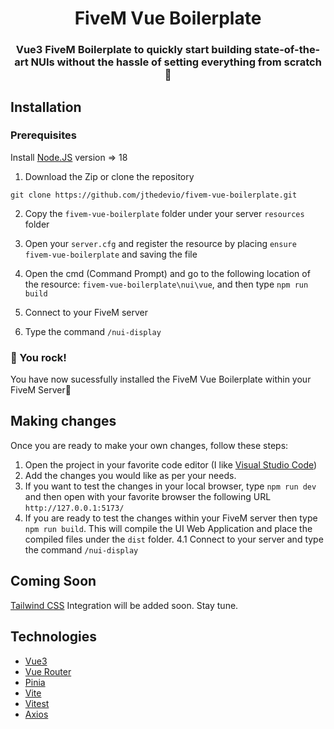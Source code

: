 # <h1 align="center">FiveM Vue Boilerplate</h1>
### <p align="center">Vue3 FiveM Boilerplate to quickly start building state-of-the-art NUIs without the hassle of setting everything from scratch :rocket:</p>

## Installation

### Prerequisites

Install [Node.JS](https://nodejs.org/en) version => 18

1. Download the Zip or clone the repository
```
git clone https://github.com/jthedevio/fivem-vue-boilerplate.git
```
2. Copy the ``fivem-vue-boilerplate`` folder under your server ``resources`` folder

3. Open your ``server.cfg`` and register the resource by placing ``ensure fivem-vue-boilerplate`` and saving the file

4. Open the cmd (Command Prompt) and go to the following location of the resource: ``fivem-vue-boilerplate\nui\vue``, and then type ``npm run build``

5. Connect to your FiveM server

6. Type the command ``/nui-display``

### :tada: You rock!

You have now sucessfully installed the FiveM Vue Boilerplate within your FiveM Server👏

## Making changes

Once you are ready to make your own changes, follow these steps:

1. Open the project in your favorite code editor (I like [Visual Studio Code](https://code.visualstudio.com/))
2. Add the changes you would like as per your needs.
3. If you want to test the changes in your local browser, type ``npm run dev`` and then open with your favorite browser the following URL ``http://127.0.0.1:5173/``
4. If you are ready to test the changes within your FiveM server then type ``npm run build``. This will compile the UI Web Application and place the compiled files under the ``dist`` folder.
   4.1 Connect to your server and type the command ``/nui-display``



## Coming Soon
[Tailwind CSS](https://tailwindcss.com/) Integration will be added soon. Stay tune.

## Technologies
- [Vue3](https://vuejs.org/)
- [Vue Router](https://router.vuejs.org/)
- [Pinia](https://pinia.vuejs.org/)
- [Vite](https://vitejs.dev/guide/)
- [Vitest](https://vitest.dev/)
- [Axios](https://axios-http.com/docs/intro)
